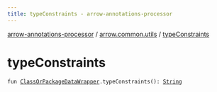 ```yaml
---
title: typeConstraints - arrow-annotations-processor
---
```


[arrow-annotations-processor](../index.html) / [arrow.common.utils](index.html) / [typeConstraints](./type-constraints.html)

# typeConstraints

`fun `[`ClassOrPackageDataWrapper`](-class-or-package-data-wrapper/index.html)`.typeConstraints(): `[`String`](https://kotlinlang.org/api/latest/jvm/stdlib/kotlin/-string/index.html)